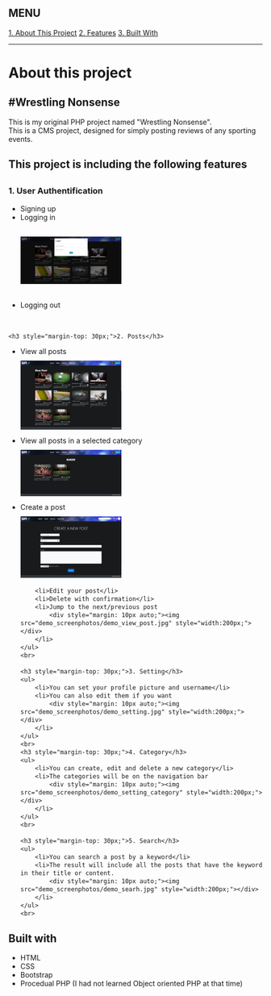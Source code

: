 <h2>MENU</h2>
    <div>
        <a href="#about">1. About This Project</a>
        <a href="#features">2. Features</a>
        <a href="#built_with">3. Built With</a>
    </div>
<hr>

<div id="about">
    <h1>About this project</h1>
    <h2>#Wrestling Nonsense</h2>
    <p>This is my original PHP project named "Wrestling Nonsense". <br>This is a CMS project, designed for simply posting reviews of any sporting events. </p>
</div>

<div id="features">
    <h2>This project is including the following features</h2>
    <h3 style="margin-top: 30px;">1. User Authentification</h3>
    <ul>
        <li>Signing up</li>
        <li>
            Logging in
            <div style="margin: 30px auto;"><img src="demo_screenphotos/demo_login.jpg" style="width:200px;"></div></li>
        <li>Logging out</li>
    </ul>
    <br>
    
    <h3 style="margin-top: 30px;">2. Posts</h3>
<ul>
        <li>
            View all posts
            <div style="margin: 10px auto;"><img src="demo_screenphotos/demo_top.jpg" style="width:200px;"></div>
        </li>
        <li>View all posts in a selected category
            <div style="margin: 10px auto;"><img src="demo_screenphotos/demo_category.jpg" style="width:200px;"></div>
        </li>
        <li>
            Create a post
            <div style="margin: 10px auto;"><img src="demo_screenphotos/demo_create_post.jpg" style="width:200px;"></div>
        </li>
        
        <li>Edit your post</li>
        <li>Delete with confirmation</li>
        <li>Jump to the next/previous post
            <div style="margin: 10px auto;"><img src="demo_screenphotos/demo_view_post.jpg" style="width:200px;"></div>
        </li>
    </ul>
    <br>
    
    <h3 style="margin-top: 30px;">3. Setting</h3>
    <ul>
        <li>You can set your profile picture and username</li>
        <li>You can also edit them if you want
            <div style="margin: 10px auto;"><img src="demo_screenphotos/demo_setting.jpg" style="width:200px;"></div>
        </li>
    </ul>
    <br>
    <h3 style="margin-top: 30px;">4. Category</h3>
    <ul>
        <li>You can create, edit and delete a new category</li>
        <li>The categories will be on the navigation bar
            <div style="margin: 10px auto;"><img src="demo_screenphotos/demo_setting_category" style="width:200px;"></div>
        </li>
    </ul>
    <br>
    
    <h3 style="margin-top: 30px;">5. Search</h3>
    <ul>
        <li>You can search a post by a keyword</li>
        <li>The result will include all the posts that have the keyword in their title or content.
            <div style="margin: 10px auto;"><img src="demo_screenphotos/demo_searh.jpg" style="width:200px;"></div>
        </li>
    </ul>
    <br>
</div>

<div id="built_with"> 
    <h2>Built with</h2>
    <ul>
        <li>HTML</li>
        <li>CSS</li>
        <li>Bootstrap</li>
        <li>Procedual PHP (I had not learned Object oriented PHP at that time)</li>
    </ul>
</div>

